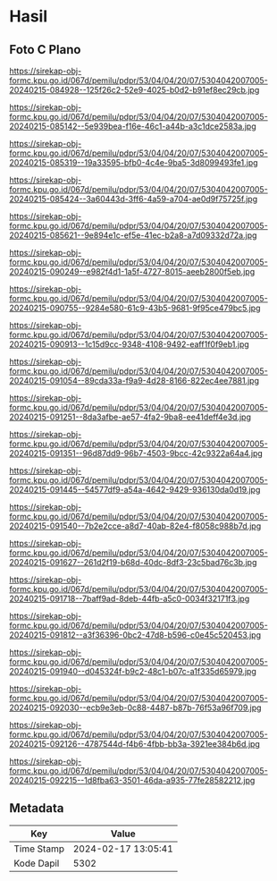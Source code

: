 # Hasil

## Foto C Plano

https://sirekap-obj-formc.kpu.go.id/067d/pemilu/pdpr/53/04/04/20/07/5304042007005-20240215-084928--125f26c2-52e9-4025-b0d2-b91ef8ec29cb.jpg

https://sirekap-obj-formc.kpu.go.id/067d/pemilu/pdpr/53/04/04/20/07/5304042007005-20240215-085142--5e939bea-f16e-46c1-a44b-a3c1dce2583a.jpg

https://sirekap-obj-formc.kpu.go.id/067d/pemilu/pdpr/53/04/04/20/07/5304042007005-20240215-085319--19a33595-bfb0-4c4e-9ba5-3d8099493fe1.jpg

https://sirekap-obj-formc.kpu.go.id/067d/pemilu/pdpr/53/04/04/20/07/5304042007005-20240215-085424--3a60443d-3ff6-4a59-a704-ae0d9f75725f.jpg

https://sirekap-obj-formc.kpu.go.id/067d/pemilu/pdpr/53/04/04/20/07/5304042007005-20240215-085621--9e894e1c-ef5e-41ec-b2a8-a7d09332d72a.jpg

https://sirekap-obj-formc.kpu.go.id/067d/pemilu/pdpr/53/04/04/20/07/5304042007005-20240215-090249--e982f4d1-1a5f-4727-8015-aeeb2800f5eb.jpg

https://sirekap-obj-formc.kpu.go.id/067d/pemilu/pdpr/53/04/04/20/07/5304042007005-20240215-090755--9284e580-61c9-43b5-9681-9f95ce479bc5.jpg

https://sirekap-obj-formc.kpu.go.id/067d/pemilu/pdpr/53/04/04/20/07/5304042007005-20240215-090913--1c15d9cc-9348-4108-9492-eaff1f0f9eb1.jpg

https://sirekap-obj-formc.kpu.go.id/067d/pemilu/pdpr/53/04/04/20/07/5304042007005-20240215-091054--89cda33a-f9a9-4d28-8166-822ec4ee7881.jpg

https://sirekap-obj-formc.kpu.go.id/067d/pemilu/pdpr/53/04/04/20/07/5304042007005-20240215-091251--8da3afbe-ae57-4fa2-9ba8-ee41deff4e3d.jpg

https://sirekap-obj-formc.kpu.go.id/067d/pemilu/pdpr/53/04/04/20/07/5304042007005-20240215-091351--96d87dd9-96b7-4503-9bcc-42c9322a64a4.jpg

https://sirekap-obj-formc.kpu.go.id/067d/pemilu/pdpr/53/04/04/20/07/5304042007005-20240215-091445--54577df9-a54a-4642-9429-936130da0d19.jpg

https://sirekap-obj-formc.kpu.go.id/067d/pemilu/pdpr/53/04/04/20/07/5304042007005-20240215-091540--7b2e2cce-a8d7-40ab-82e4-f8058c988b7d.jpg

https://sirekap-obj-formc.kpu.go.id/067d/pemilu/pdpr/53/04/04/20/07/5304042007005-20240215-091627--261d2f19-b68d-40dc-8df3-23c5bad76c3b.jpg

https://sirekap-obj-formc.kpu.go.id/067d/pemilu/pdpr/53/04/04/20/07/5304042007005-20240215-091718--7baff9ad-8deb-44fb-a5c0-0034f32171f3.jpg

https://sirekap-obj-formc.kpu.go.id/067d/pemilu/pdpr/53/04/04/20/07/5304042007005-20240215-091812--a3f36396-0bc2-47d8-b596-c0e45c520453.jpg

https://sirekap-obj-formc.kpu.go.id/067d/pemilu/pdpr/53/04/04/20/07/5304042007005-20240215-091940--d045324f-b9c2-48c1-b07c-a1f335d65979.jpg

https://sirekap-obj-formc.kpu.go.id/067d/pemilu/pdpr/53/04/04/20/07/5304042007005-20240215-092030--ecb9e3eb-0c88-4487-b87b-76f53a96f709.jpg

https://sirekap-obj-formc.kpu.go.id/067d/pemilu/pdpr/53/04/04/20/07/5304042007005-20240215-092126--4787544d-f4b6-4fbb-bb3a-3921ee384b6d.jpg

https://sirekap-obj-formc.kpu.go.id/067d/pemilu/pdpr/53/04/04/20/07/5304042007005-20240215-092215--1d8fba63-3501-46da-a935-77fe28582212.jpg


## Metadata

| Key        | Value               |
| ---------- | ------------------- |
| Time Stamp | 2024-02-17 13:05:41 |
| Kode Dapil | 5302                |



